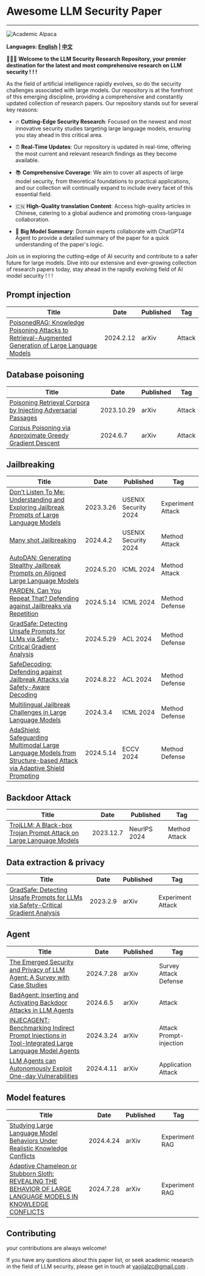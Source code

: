 # Awesome LLM Security Paper

---

![Academic Alpaca](resources/DALL·E%202024-07-30%2015.10.44%20-%20An%20academic-looking%20alpaca%20wearing%20scholarly%20glasses%20and%20a%20graduation%20cap%2C%20with%20an%20intellectual%20and%20serious%20expression.%20The%20background%20should%20be%20a%20lib.webp)

**Languages: [English](README.md) | [中文](README_zh.md)**

🎉🎉🎉 **Welcome to the LLM Security Research Repository, your premier destination for the latest and most comprehensive research on LLM security ! ! !**

As the field of artificial intelligence rapidly evolves, so do the security challenges associated with large models. Our repository is at the forefront of this emerging discipline, providing a comprehensive and constantly updated collection of research papers. Our repository stands out for several key reasons:

- 🔥 **Cutting-Edge Security Research**: Focused on the newest and most innovative security studies targeting large language models, ensuring you stay ahead in this critical area.

- ⏰️ **Real-Time Updates**: Our repository is updated in real-time, offering the most current and relevant research findings as they become available.

- 📚️ **Comprehensive Coverage**: We aim to cover all aspects of large model security, from theoretical foundations to practical applications, and our collection will continually expand to include every facet of this essential field.

- 🇨🇳 **High-Quality translation Content**: Access high-quality articles in Chinese, catering to a global audience and promoting cross-language collaboration.

- 🌟 **Big Model Summary**: Domain experts collaborate with ChatGPT4 Agent to provide a detailed summary of the paper for a quick understanding of the paper's logic.

Join us in exploring the cutting-edge of AI security and contribute to a safer future for large models. Dive into our extensive and ever-growing collection of research papers today, stay ahead in the rapidly evolving field of AI model security ! ! !

## Prompt injection

| Title | Date | Published | Tag |
|-------|------|-----------|-----|
| [PoisonedRAG: Knowledge Poisoning Attacks to Retrieval-Augmented Generation of Large Language Models](paper_list/PoisonedRAG_Knowledge_Poisoning_Attacks_to_Retrieval-Augmented_Generation_of_Large_Language_Models.md) | 2024.2.12 | arXiv | Attack |

## Database poisoning

| Title | Date | Published | Tag |
|-------|------|-----------|-----|
| [Poisoning Retrieval Corpora by Injecting Adversarial Passages](paper_list/Poisoning_Retrieval_Corpora_by_Injecting_Adversarial_Passages.md) | 2023.10.29 | arXiv | Attack |
| [Corpus Poisoning via Approximate Greedy Gradient Descent](paper_list/Corpus_Poisoning_via_Approximate_Greedy_Gradient_Descent.md) | 2024.6.7 | arXiv | Attack |

## Jailbreaking

| Title | Date | Published | Tag |
|-------|------|-----------|-----|
| [Don’t Listen To Me: Understanding and Exploring Jailbreak Prompts of Large Language Models](paper_list/Don't_Listen_To_Me:_Understanding_and_Exploring_Jailbreak_Prompts_of_Large_Language_Models.md) | 2023.3.26 | USENIX Security 2024 | Experiment Attack |
| [Many shot Jailbreaking](paper_list/Many_shot_Jailbreaking.md) | 2024.4.2 | USENIX Security 2024 | Method Attack |
|[AutoDAN: Generating Stealthy Jailbreak Prompts on Aligned Large Language Models](paper_list/AutoDAN_Generating_Stealthy_Jailbreak_Prompts_on_Aligned_Large_Language_Models.md)|2024.5.20|ICML 2024|Method Attack|
|[PARDEN, Can You Repeat That? Defending against Jailbreaks via Repetition](paper_list/A_Comprehensive_Study_of_Jailbreak_Attack_versus_Defense_for_Large_Language_Models.md)|2024.5.14|ICML 2024|Method Defense|
|[GradSafe: Detecting Unsafe Prompts for LLMs via Safety-Critical Gradient Analysis ](paper_list/GradSafe_Detecting_Unsafe_Prompts_for_LLMs_via_Safety_Critical_Gradient_Analysis.md)|2024.5.29|ACL 2024|Method Defense|
| [SafeDecoding: Defending against Jailbreak Attacks  via Safety-Aware Decoding](paper_list/SafeDecoding_Defending_against_Jailbreak_Attacks_via_Safety_Aware_Decoding.md) | 2024.8.22 | ACL 2024 | Method Defense |
| [Multilingual Jailbreak Challenges in Large Language Models](paper_list/Multilingua_Jailbreak_Challenges_in_Large_Language_Models.md) | 2024.3.4 | ICML 2024 | Method Defense |
| [AdaShield: Safeguarding Multimodal Large Language Models from Structure-based Attack via Adaptive Shield Prompting](paper_list/AdaShield_Safeguarding_Multimodal_Large_Language_Models_from_Structure_based_Attack_via_Adaptive_Shield_Prompting.md) | 2024.5.14 | ECCV 2024 | Method Defense |

## Backdoor Attack
| Title | Date | Published | Tag |
|-------|------|-----------|-----|
| [TrojLLM: A Black-box Trojan Prompt Attack on Large Language Models](paper_list/TrojLLM_A_Black-box_Trojan_Prompt_Attack_on_Large_Language_Models.md) | 2023.12.7 | NeurlPS 2024 | Method Attack |

## Data extraction & privacy

| Title | Date | Published | Tag |
|-------|------|-----------|-----|
| [GradSafe: Detecting Unsafe Prompts for LLMs via Safety-Critical Gradient Analysis ](paper_list/GradSafe_Detecting_Unsafe_Prompts_for_LLMs_via_Safety_Critical_Gradient_Analysis.md) | 2023.2.9 | arXiv | Experiment Attack |

## Agent

| Title | Date | Published | Tag |
|-------|------|-----------|-----|
| [The Emerged Security and Privacy of LLM Agent: A Survey with Case Studies](paper_list/The_Emerged_Security_and_Privacy_of_LLM_Agent_A_Survey_with_Case_Studies.md) | 2024.7.28 | arXiv | Survey Attack Defense  |
| [BadAgent: Inserting and Activating Backdoor Attacks in LLM Agents](paper_list/Bad_Agent_Inserting_and_Activating_Backdoor_Attacks_in_LLM_Agents.md) | 2024.6.5 | arXiv | Attack |
| [INJECAGENT: Benchmarking Indirect Prompt Injections in Tool-Integrated Large Language Model Agents](paper_list/INJECAGENT_Benchmarking_Indirect_Prompt_Injections_in_Tool-Integrated_Large_Language_Model_Agents.md) | 2024.3.24 | arXiv | Attack Prompt-injection |
| [LLM Agents can Autonomously Exploit One-day Vulnerabilities](paper_list/LLM_Agents_can_Autonomously_Exploit_One-day_Vulnerabilities.md) | 2024.4.11 | arXiv | Application Attack |

## Model features

| Title | Date | Published | Tag |
|-------|------|-----------|-----|
| [Studying Large Language Model Behaviors Under Realistic Knowledge Conflicts](paper_list/Studying_Large_Language_Model_Behaviors_Under_Realistic_Knowledge_Conflicts.md) | 2024.4.24 | arXiv | Experiment RAG |
| [Adaptive Chameleon or Stubborn Sloth: REVEALING THE BEHAVIOR OF LARGE LANGUAGE MODELS IN KNOWLEDGE CONFLICTS](paper_list/Adaptive_Chameleon_or_Stubborn_Sloth_Revealing_the_Behavior_of_Large_Language_Models_in_Knowledge_Conflicts.md) | 2024.7.28 | arXiv | Experiment RAG  |

## Contributing
your contributions are always welcome!

If you have any questions about this paper list, or seek academic research in the field of LLM security, please get in touch at yaojialzc@gmail.com .
